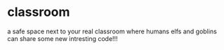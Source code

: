 # classroom
a safe space next to your real classroom
where humans elfs and goblins can share some new intresting code!!!
